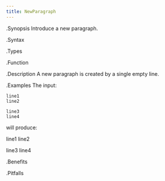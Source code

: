 ```yaml
---
title: NewParagraph
---
```


.Synopsis
Introduce a new paragraph.

.Syntax

.Types

.Function

.Description
A new paragraph is created by a single empty line.

.Examples
The input:
```
line1
line2

line3
line4
```

will produce:

line1
line2

line3
line4

.Benefits

.Pitfalls

